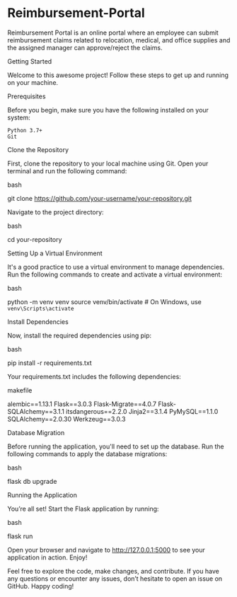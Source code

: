 # Reimbursement-Portal
Reimbursement Portal is an online portal where an employee can submit reimbursement claims  related to relocation, medical, and office supplies and the assigned manager can approve/reject  the claims.

Getting Started

Welcome to this awesome project! 
Follow these steps to get up and running on your machine.

Prerequisites

Before you begin, make sure you have the following installed on your system:

    Python 3.7+
    Git

Clone the Repository

First, clone the repository to your local machine using Git. Open your terminal and run the following command:

bash

git clone https://github.com/your-username/your-repository.git

Navigate to the project directory:

bash

cd your-repository

Setting Up a Virtual Environment

It's a good practice to use a virtual environment to manage dependencies. Run the following commands to create and activate a virtual environment:

bash

python -m venv venv
source venv/bin/activate  # On Windows, use `venv\Scripts\activate`

Install Dependencies

Now, install the required dependencies using pip:

bash

pip install -r requirements.txt

Your requirements.txt includes the following dependencies:

makefile

alembic==1.13.1
Flask==3.0.3
Flask-Migrate==4.0.7
Flask-SQLAlchemy==3.1.1
itsdangerous==2.2.0
Jinja2==3.1.4
PyMySQL==1.1.0
SQLAlchemy==2.0.30
Werkzeug==3.0.3

Database Migration

Before running the application, you'll need to set up the database. Run the following commands to apply the database migrations:

bash

flask db upgrade

Running the Application

You’re all set! Start the Flask application by running:

bash

flask run

Open your browser and navigate to http://127.0.0.1:5000 to see your application in action.
Enjoy!

Feel free to explore the code, make changes, and contribute. If you have any questions or encounter any issues, don’t hesitate to open an issue on GitHub. Happy coding!
